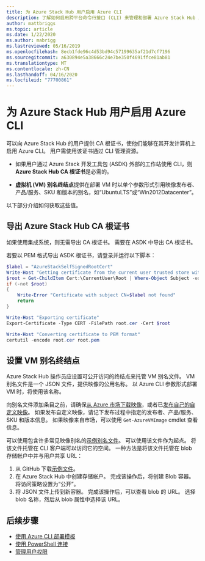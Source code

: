 ```yaml
---
title: 为 Azure Stack Hub 用户启用 Azure CLI
description: 了解如何启用跨平台命令行接口 (CLI) 来管理和部署 Azure Stack Hub 上的资源。
author: mattbriggs
ms.topic: article
ms.date: 1/22/2020
ms.author: mabrigg
ms.lastreviewed: 05/16/2019
ms.openlocfilehash: 8ecb1fde96c4d53bd94c57199635af21d7cf7196
ms.sourcegitcommit: a630894e5a38666c24e7be350f4691ffce81ab81
ms.translationtype: MT
ms.contentlocale: zh-CN
ms.lasthandoff: 04/16/2020
ms.locfileid: "77700861"
---
```

# <a name="enable-azure-cli-for-azure-stack-hub-users"></a>为 Azure Stack Hub 用户启用 Azure CLI

可以向 Azure Stack Hub 的用户提供 CA 根证书，使他们能够在其开发计算机上启用 Azure CLI。 用户需使用该证书通过 CLI 管理资源。

 - 如果用户通过 Azure Stack 开发工具包 (ASDK) 外部的工作站使用 CLI，则 **Azure Stack Hub CA 根证书**是必需的。  

 - **虚拟机 (VM) 别名终结点**提供在部署 VM 时以单个参数形式引用映像发布者、产品/服务、SKU 和版本的别名，如“UbuntuLTS”或“Win2012Datacenter”。  

以下部分介绍如何获取这些值。

## <a name="export-the-azure-stack-hub-ca-root-certificate"></a>导出 Azure Stack Hub CA 根证书

如果使用集成系统，则无需导出 CA 根证书。 需要在 ASDK 中导出 CA 根证书。

若要以 PEM 格式导出 ASDK 根证书，请登录并运行以下脚本：

```powershell
$label = "AzureStackSelfSignedRootCert"
Write-Host "Getting certificate from the current user trusted store with subject CN=$label"
$root = Get-ChildItem Cert:\CurrentUser\Root | Where-Object Subject -eq "CN=$label" | select -First 1
if (-not $root)
{
    Write-Error "Certificate with subject CN=$label not found"
    return
}

Write-Host "Exporting certificate"
Export-Certificate -Type CERT -FilePath root.cer -Cert $root

Write-Host "Converting certificate to PEM format"
certutil -encode root.cer root.pem
```

## <a name="set-up-the-vm-aliases-endpoint"></a>设置 VM 别名终结点

Azure Stack Hub 操作员应设置可公开访问的终结点来托管 VM 别名文件。 VM 别名文件是一个 JSON 文件，提供映像的公用名称。 以 Azure CLI 参数形式部署 VM 时，将使用该名称。  

向别名文件添加条目之前，请确保[从 Azure 市场下载映像](azure-stack-download-azure-marketplace-item.md)，或者已[发布自己的自定义映像](azure-stack-add-vm-image.md)。 如果发布自定义映像，请记下发布过程中指定的发布者、产品/服务、SKU 和版本信息。 如果映像来自市场，可以使用 `Get-AzureVMImage` cmdlet 查看信息。  

可以使用包含许多常见映像别名的[示例别名文件](https://raw.githubusercontent.com/Azure/azure-rest-api-specs/master/arm-compute/quickstart-templates/aliases.json)。 可以使用该文件作为起点。 将该文件托管在 CLI 客户端可以访问它的空间。 一种方法是将该文件托管在 blob 存储帐户中并与用户共享 URL：

1. 从 GitHub 下载[示例文件](https://raw.githubusercontent.com/Azure/azure-rest-api-specs/master/arm-compute/quickstart-templates/aliases.json)。
2. 在 Azure Stack Hub 中创建存储帐户。 完成该操作后，将创建 Blob 容器。 将访问策略设置为“公开”。  
3. 将 JSON 文件上传到新容器。 完成该操作后，可以查看 blob 的 URL。 选择 blob 名称，然后从 blob 属性中选择该 URL。

## <a name="next-steps"></a>后续步骤

- [使用 Azure CLI 部署模板](../user/azure-stack-deploy-template-command-line.md )
- [使用 PowerShell 连接](azure-stack-powershell-install.md)
- [管理用户权限](azure-stack-manage-permissions.md)
